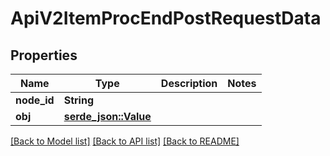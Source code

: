 # ApiV2ItemProcEndPostRequestData

## Properties

Name | Type | Description | Notes
------------ | ------------- | ------------- | -------------
**node_id** | **String** |  | 
**obj** | [**serde_json::Value**](.md) |  | 

[[Back to Model list]](../README.md#documentation-for-models) [[Back to API list]](../README.md#documentation-for-api-endpoints) [[Back to README]](../README.md)


